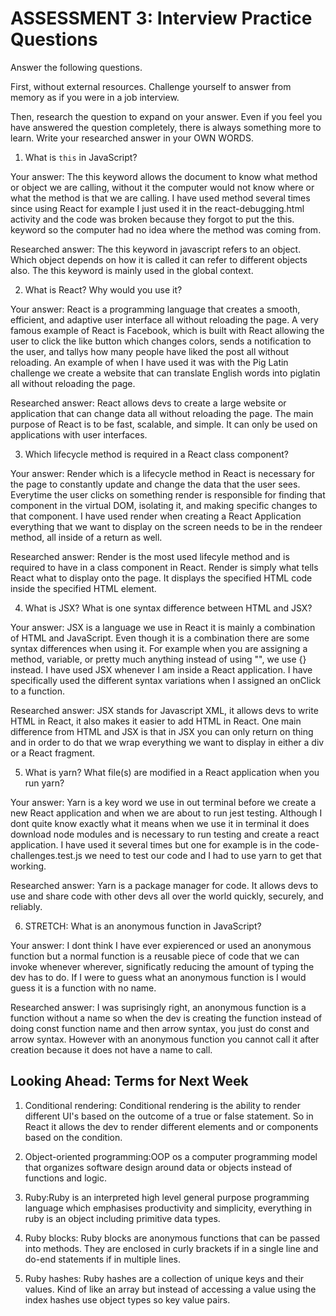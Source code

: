 # ASSESSMENT 3: Interview Practice Questions

Answer the following questions.

First, without external resources. Challenge yourself to answer from memory as if you were in a job interview.

Then, research the question to expand on your answer. Even if you feel you have answered the question completely, there is always something more to learn. Write your researched answer in your OWN WORDS.

1. What is `this` in JavaScript?

Your answer: The this keyword allows the document to know what method or object we are calling, without it the computer would not know where or what the method is that we are calling. I have used method several times since using React for example I just used it in the react-debugging.html activity and the code was broken because they forgot to put the this. keyword so the computer had no idea where the method was coming from.

Researched answer: The this keyword in javascript refers to an object. Which object depends on how it is called it can refer to different objects also. The this keyword is mainly used in the global context.

2. What is React? Why would you use it?

Your answer: React is a programming language that creates a smooth, efficient, and adaptive user interface all without reloading the page. A very famous example of React is Facebook, which is built with React allowing the user to click the like button which changes colors, sends a notification to the user, and tallys how many people have liked the post all without reloading. An example of when I have used it was with the Pig Latin challenge we create a website that can translate English words into piglatin all without reloading the page.

Researched answer: React allows devs to create a large website or application that can change data all without reloading the page. The main purpose of React is to be fast, scalable, and simple. It can only be used on applications with user interfaces.

3. Which lifecycle method is required in a React class component?

Your answer: Render which is a lifecycle method in React is necessary for the page to constantly update and change the data that the user sees. Everytime the user clicks on something render is responsible for finding that component in the virtual DOM, isolating it, and making specific changes to that component. I have used render when creating a React Application everything that we want to display on the screen needs to be in the rendeer method, all inside of a return as well.

Researched answer: Render is the most used lifecyle method and is required to have in a class component in React. Render is simply what tells React what to display onto the page. It displays the specified HTML code inside the specified HTML element.

4. What is JSX? What is one syntax difference between HTML and JSX?

Your answer: JSX is a language we use in React it is mainly a combination of HTML and JavaScript. Even though it is a combination there are some syntax differences when using it. For example when you are assigning a method, variable, or pretty much anything instead of using "", we use {} instead. I have used JSX whenever I am inside a React application. I have specifically used the different syntax variations when I assigned an onClick to a function.

Researched answer: JSX stands for Javascript XML, it allows devs to write HTML in React, it also makes it easier to add HTML in React. One main difference from HTML and JSX is that in JSX you can only return on thing and in order to do that we wrap everything we want to display in either a div or a React fragment.

5. What is yarn? What file(s) are modified in a React application when you run yarn?

Your answer: Yarn is a key word we use in out terminal before we create a new React application and when we are about to run jest testing. Although I dont quite know exactly what it means when we use it in terminal it does download node modules and is necessary to run testing and create a react application. I have used it several times but one for example is in the code-challenges.test.js we need to test our code and I had to use yarn to get that working.

Researched answer: Yarn is a package manager for code. It allows devs to use and share code with other devs all over the world quickly, securely, and reliably.

6. STRETCH: What is an anonymous function in JavaScript?

Your answer: I dont think I have ever expierenced or used an anonymous function but a normal function is a reusable piece of code that we can invoke whenever wherever, significatly reducing the amount of typing the dev has to do. If I were to guess what an anonymous function is I would guess it is a function with no name.

Researched answer: I was suprisingly right, an anonymous function is a function without a name so when the dev is creating the function instead of doing const function name and then arrow syntax, you just do const and arrow syntax. However with an anonymous function you cannot call it after creation because it does not have a name to call.

## Looking Ahead: Terms for Next Week

1. Conditional rendering: Conditional rendering is the ability to render different UI's based on the outcome of a true or false statement. So in React it allows the dev to render different elements and or components based on the condition.

2. Object-oriented programming:OOP os a computer programming model that organizes software design around data or objects instead of functions and logic.

3. Ruby:Ruby is an interpreted high level general purpose programming language which emphasises productivity and simplicity, everything in ruby is an object including primitive data types.

4. Ruby blocks: Ruby blocks are anonymous functions that can be passed into methods. They are enclosed in curly brackets if in a single line and do-end statements if in multiple lines.

5. Ruby hashes: Ruby hashes are a collection of unique keys and their values. Kind of like an array but instead of accessing a value using the index hashes use object types so key value pairs.
